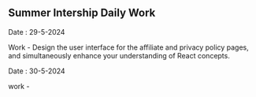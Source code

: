 Summer Intership Daily Work
---------------------------------

Date : 29-5-2024
    
Work
    - Design the user interface for the affiliate and privacy policy pages, 
    and simultaneously enhance your understanding of 
    React concepts.


Date : 30-5-2024

work 
    - 